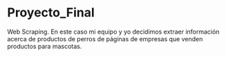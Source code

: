# Proyecto_Final
Web Scraping. En este caso mi equipo y yo decidimos extraer información acerca de productos de perros de páginas de empresas que venden productos para mascotas.
